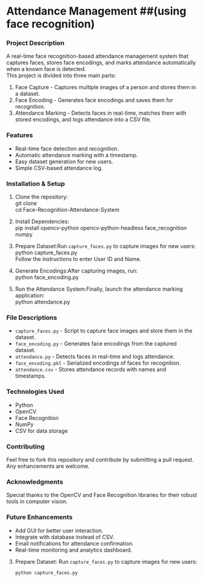 # Attendance Management ##(using face recognition)

### Project Description  
A real-time face recognition-based attendance management system that captures faces, stores face encodings, and marks attendance automatically when a known face is detected.  
This project is divided into three main parts:  

1. Face Capture - Captures multiple images of a person and stores them in a dataset.  
2. Face Encoding - Generates face encodings and saves them for recognition.  
3. Attendance Marking - Detects faces in real-time, matches them with stored encodings, and logs attendance into a CSV file.  

### Features  
* Real-time face detection and recognition.  
* Automatic attendance marking with a timestamp.  
* Easy dataset generation for new users.  
* Simple CSV-based attendance log.  

### Installation & Setup  
1. Clone the repository:  
   git clone <repository-link>  
   cd Face-Recognition-Attendance-System  

2. Install Dependencies:  
   pip install opencv-python opencv-python-headless face_recognition numpy  

3. Prepare Dataset:Run `capture_faces.py` to capture images for new users:  
   python capture_faces.py   
   Follow the instructions to enter User ID and Name.  

4. Generate Encodings:After capturing images, run:    
   python face_encoding.py  
 

5. Run the Attendance System:Finally, launch the attendance marking application:  
   python attendance.py  


### File Descriptions  
* `capture_faces.py` - Script to capture face images and store them in the dataset.  
* `face_encoding.py` - Generates face encodings from the captured dataset.  
* `attendance.py` - Detects faces in real-time and logs attendance.  
* `face_encoding.pkl` - Serialized encodings of faces for recognition.  
* `attendance.csv` - Stores attendance records with names and timestamps.  

### Technologies Used    
* Python  
* OpenCV  
* Face Recognition  
* NumPy  
* CSV for data storage  

### Contributing  
Feel free to fork this repository and contribute by submitting a pull request. Any enhancements are welcome.  

### Acknowledgments  
Special thanks to the OpenCV and Face Recognition libraries for their robust tools in computer vision.  


### Future Enhancements  
* Add GUI for better user interaction.  
* Integrate with database instead of CSV.  
* Email notifications for attendance confirmation.  
* Real-time monitoring and analytics dashboard.
 
3. Prepare Dataset:
   Run `capture_faces.py` to capture images for new users:

   ```bash
   python capture_faces.py
   ```


